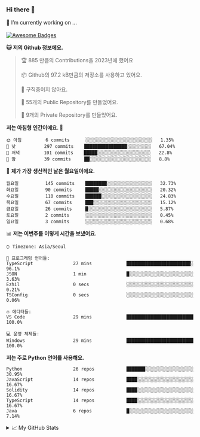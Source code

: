 ### Hi there 👋 
🔭 I’m currently working on ... </br></br>
[![Awesome Badges](https://img.shields.io/badge/Introduce-EN-green.svg)](https://github.com/tlatkdgus1/tlatkdgus1/blob/main/README.md.en)

<!--START_SECTION:waka-->
**🐱 저의 Github 정보에요.** 

> 🏆 885 만큼의 Contributions을 2023년에 했어요
 > 
> 📦 Github의 97.2 kB만큼의 저장소를 사용하고 있어요. 
 > 
> 🚫 구직중이지 않아요.
 > 
> 📜 55개의 Public Repository를 만들었어요. 
 > 
> 🔑 9개의 Private Repository를 만들었어요.  

**저는 아침형 인간이에요. 🐤** 

```text
🌞 아침         6 commits      ░░░░░░░░░░░░░░░░░░░░░░░░░   1.35% 
🌆 낮　         297 commits    ████████████████░░░░░░░░░   67.04% 
🌃 저녁         101 commits    █████░░░░░░░░░░░░░░░░░░░░   22.8% 
🌙 밤　         39 commits     ██░░░░░░░░░░░░░░░░░░░░░░░   8.8%

```
📅 **제가 가장 생산적인 날은 월요일이에요.** 

```text
월요일          145 commits    ████████░░░░░░░░░░░░░░░░░   32.73% 
화요일          90 commits     █████░░░░░░░░░░░░░░░░░░░░   20.32% 
수요일          110 commits    ██████░░░░░░░░░░░░░░░░░░░   24.83% 
목요일          67 commits     ███░░░░░░░░░░░░░░░░░░░░░░   15.12% 
금요일          26 commits     █░░░░░░░░░░░░░░░░░░░░░░░░   5.87% 
토요일          2 commits      ░░░░░░░░░░░░░░░░░░░░░░░░░   0.45% 
일요일          3 commits      ░░░░░░░░░░░░░░░░░░░░░░░░░   0.68%

```


📊 **저는 이번주를 이렇게 시간을 보냈어요.** 

```text
⌚︎ Timezone: Asia/Seoul

💬 프로그래밍 언어들: 
TypeScript               27 mins             ████████████████████████░   96.1% 
JSON                     1 min               █░░░░░░░░░░░░░░░░░░░░░░░░   3.63% 
Ezhil                    0 secs              ░░░░░░░░░░░░░░░░░░░░░░░░░   0.21% 
TSConfig                 0 secs              ░░░░░░░░░░░░░░░░░░░░░░░░░   0.06%

🔥 에디터들: 
VS Code                  29 mins             █████████████████████████   100.0%

💻 운영 체제들: 
Windows                  29 mins             █████████████████████████   100.0%

```

**저는 주로 Python 언어를 사용해요.** 

```text
Python                   26 repos            ███████░░░░░░░░░░░░░░░░░░   30.95% 
JavaScript               14 repos            ████░░░░░░░░░░░░░░░░░░░░░   16.67% 
Solidity                 14 repos            ████░░░░░░░░░░░░░░░░░░░░░   16.67% 
TypeScript               14 repos            ████░░░░░░░░░░░░░░░░░░░░░   16.67% 
Java                     6 repos             █░░░░░░░░░░░░░░░░░░░░░░░░   7.14%

```



<!--END_SECTION:waka-->

<details>
<summary>📈 My GitHub Stats</summary>
<p align="center"> <img src="https://github-readme-stats.vercel.app/api?username=tlatkdgus1&show_icons=true" alt="tlatkdgus1" />
</details>
